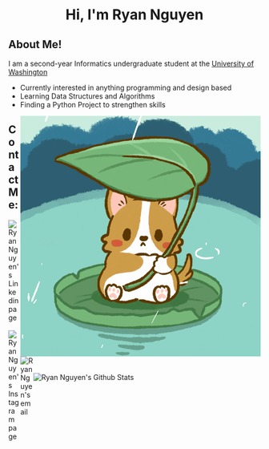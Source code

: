 <h1 align="center"> Hi, I'm Ryan Nguyen </h1>


<h2>About Me!</h2>

I am a second-year Informatics undergraduate student at the [University of Washington](https://www.washington.edu/)

- Currently interested in anything programming and design based
- Learning Data Structures and Algorithms
- Finding a Python Project to strengthen skills


<a href="https://boo.world/u/cuddle/mfAQ33/rainy-days-the-rain-makes-me-want-to-cuddle-up">
    <img align="right" src="img/rainydaycorgi.gif" alt="gif of a corgi holding a leaf to shelter from rain"/>
</a>



<h2>Contact Me:</h2>
<a href="https://www.linkedin.com/in/ryan-nguyen-62b899208/">
    <img align="left" alt="Ryan Nguyen's Linkedin page" width="24px" src="https://cdn.jsdelivr.net/npm/simple-icons@v3/icons/linkedin.svg" />
  </a> &nbsp;&nbsp;
  <a href="https://www.instagram.com/ryannmq/">
    <img align="left" alt="Ryan Nguyen's Instagram page" width="24px" src="https://cdn.jsdelivr.net/npm/simple-icons@v3/icons/instagram.svg" />
  </a> &nbsp;&nbsp;
  <a href="mailto:ryannguyen10023@gmail.com">
    <img align="left" alt="Ryan Nguyen's email" width="26px" src="https://cdn.jsdelivr.net/npm/simple-icons@v3/icons/gmail.svg" />
  </a>
  
&nbsp;

<img align="center" src="https://github-readme-stats.vercel.app/api?username=ryanngu023&count_private=true&show_icons=true&theme=tokyonight" alt="Ryan Nguyen's Github Stats"/>

